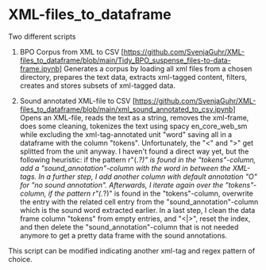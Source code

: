 # XML-files_to_dataframe

Two different scripts

1) BPO Corpus from XML to CSV [https://github.com/SvenjaGuhr/XML-files_to_dataframe/blob/main/Tidy_BPO_suspense_files-to-data-frame.ipynb]
Generates a corpus by loading all xml files from a chosen directory, prepares the text data, extracts xml-tagged content, filters, creates and stores subsets of xml-tagged data.

2) Sound annotated XML-file to CSV [https://github.com/SvenjaGuhr/XML-files_to_dataframe/blob/main/xml_sound_annotated_to_csv.ipynb]
Opens an XML-file, reads the text as a string, removes the xml-frame, does some cleaning, tokenizes the text using spacy en_core_web_sm while excluding the xml-tag-annotated unit "<sound>word</sound>" saving all in a dataframe with the column "tokens". Unfortunately, the "<" and ">" get splitted from the unit anyway. I haven't found a direct way yet, but the following heuristic:  if the pattern r"<sound>(.*?)</sound>" is found in the "tokens"-column, add a "sound_annotation"-column with the word in between the XML-tags. In a further step, I add another column with default annotation "O" for "no sound annotation". Afterwards, I iterate again over the "tokens"-column, if the pattern r"<sound>(.*?)</sound>" is found in the "tokens"-column, overwrite the entry with the related cell entry from the "sound_annotation"-column which is the sound word extracted earlier. In a last step, I clean the data frame column "tokens" from empty entries, and "<|>", reset the index, and then delete the "sound_annotation"-column that is not needed anymore to get a pretty data frame with the sound annotations.

This script can be modified indicating another xml-tag and regex pattern of choice.
